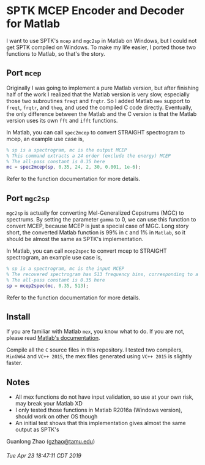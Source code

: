 # SPTK MCEP Encoder and Decoder for Matlab
I want to use SPTK's `mcep` and `mgc2sp` in Matlab on Windows, but I could not get SPTK compiled on Windows. To make my life easier, I ported those two functions to Matlab, so that's the story.

## Port `mcep`
Originally I was going to implement a pure Matlab version, but after finishing half of the work I realized that the Matlab version is very slow, especially those two subroutines `freqt` and `frqtr`. So I added Matlab `mex` support to `freqt`, `frqtr`, and `theq`, and used the compiled C code directly. Eventually, the only difference between the Matlab and the C version is that the Matlab version uses its own `fft` and `ifft` functions.

In Matlab, you can call `spec2mcep` to convert STRAIGHT spectrogram to mcep, an example use case is,
```matlab
% sp is a spectrogram, mc is the output MCEP
% This command extracts a 24 order (exclude the energy) MCEP
% The all-pass constant is 0.35 here
mc = spec2mcep(sp, 0.35, 24, 2, 30, 0.001, 1e-6);
```
Refer to the function documentation for more details.

## Port `mgc2sp`
`mgc2sp` is actually for converting Mel-Generalized Cepstrums (MGC) to spectrums. By setting the parameter `gamma` to 0, we can use this function to convert MCEP, because MCEP is just a special case of MGC. Long story short, the converted Matlab function is 99% in `C` and 1% in `Matlab`, so it should be almost the same as SPTK's implementation.

In Matlab, you can call `mcep2spec` to convert mcep to STRAIGHT spectrogram, an example use case is,
```matlab
% sp is a spectrogram, mc is the input MCEP
% The recovered spectrogram has 513 frequency bins, corresponding to a 1024 FFTL
% The all-pass constant is 0.35 here
sp = mcep2spec(mc, 0.35, 513);
```
Refer to the function documentation for more details.

## Install
If you are familiar with Matlab `mex`, you know what to do. If you are not, please read [Matlab's documentation](https://www.mathworks.com/help/matlab/matlab_external/introducing-mex-files.html).

Compile all the `C` source files in this repository. I tested two compilers, `MinGW64` and `VC++ 2015`, the mex files generated using `VC++ 2015` is slightly faster.

## Notes
- All mex functions do not have input validation, so use at your own risk, may break your Matlab XD
- I only tested those functions in Matlab R2016a (Windows version), should work on other OS though
- An initial test shows that this implementation gives almost the same output as SPTK's

Guanlong Zhao (gzhao@tamu.edu)

###### Tue Apr 23 18:47:11 CDT 2019